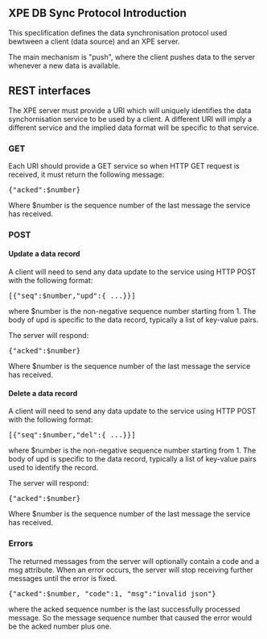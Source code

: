 <h2>XPE DB Sync Protocol Introduction</h2>
    	
<p>This speclification defines the data synchronisation protocol used bewtween a client (data source) and an XPE server. </p>
    	
<p>The main mechanism is "push", where the client pushes data to the server whenever a new data is available.</p>
    	
<h2>REST interfaces</h2>
    	
<p>The XPE server must provide a URI which will uniquely identifies the data synchornisation service to be used by a client. A different URI will
    	    imply a different service and the implied data format will be specific to that service.
</p>
    	
<h3>GET</h3>
<p>Each URI should provide a GET service so when HTTP GET request is received, it must return the following message:</p>
    	
<pre>{"acked":$number}</pre>
    	
<p>Where $number is the  sequence number of the last message the service has received. </p>
    	
<h3>POST</h3>
    	
<h4>Update a data record</h4>
    	
<p>A client will need to send any data update to the service using HTTP POST with the following format:</p>
    	
<pre>[{"seq":$number,"upd":{ ...}}]</pre>
    	
<p>where $number is the non-negative sequence number starting from 1. The body of upd is specific to the data record, typically a list of key-value pairs.</p>
    	
<p>The server will respond:</p>
    	
<pre>{"acked":$number}</pre>

<p>Where $number is the  sequence number of the last message the service has received. </p>
    	
<h4>Delete a data record </h4>

<p>A client will need to send any data update to the service using HTTP POST with the following format:</p>
    	
<pre>[{"seq":$number,"del":{ ...}}]</pre>
    	
<p>where $number is the non-negative sequence number starting from 1. The body of upd is specific to the data record, typically a list of key-value pairs used to
    	identify the record.</p>
<p>The server will respond:</p>
    	
<pre>{"acked":$number}</pre>

<p>Where $number is the  sequence number of the last message the service has received. </p>
    	
<h3>Errors</h3>
    	
<p>The returned messages from the server will optionally contain a code and a msg attribute. When an error occurs, the server will stop receiving
    	further messages until the error is fixed.
</p>
    	
<pre>{"acked":$number, "code":1, "msg":"invalid json"}</pre>
    	
<p>where the acked sequence number is the last successfully processed message.  So the message sequence number that caused the error would be the acked number plus one.</p>
    	



